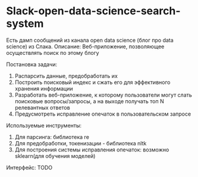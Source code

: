 # Slack-open-data-science-search-system
Есть дамп сообщений из канала open data science (блог про data science) из Слака.
Описание: Веб-приложение, позволяющее осуществлять поиск по этому блогу

Постановка задачи:
1. Распарсить данные, предобработать их
2. Построить поисковый индекс и сжать его для эффективного хранения информации
3. Разработать веб-приложение, к которому пользователи могут слать поисковые вопросы/запросы, а на выходе получать топ N релевантных ответов
4. Предусмотреть исправление опечаток в пользовательском запросе

Используемые инструменты:
1. Для парсинга: библиотека re
2. Для предобработки, токенизации - библиотека nltk
3. Для построения системы исправления опечаток: возможно sklearn(для обучения моделей)

Интерфейс:
TODO
